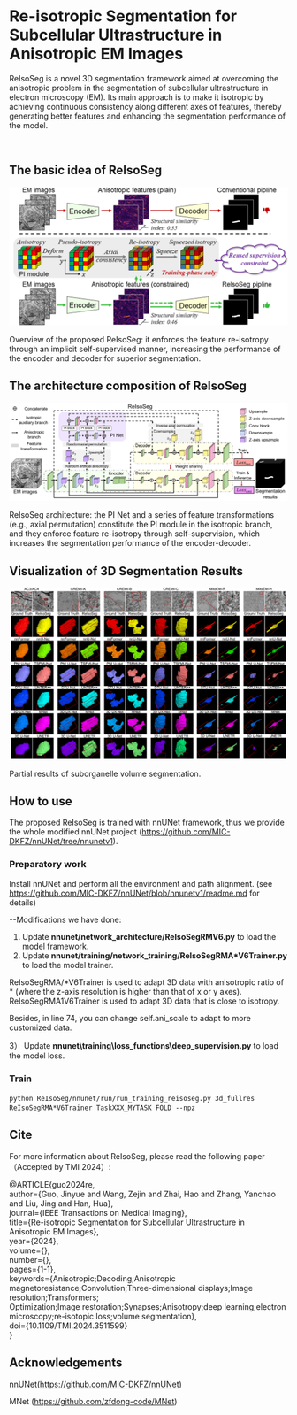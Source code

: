 # Re-isotropic Segmentation for Subcellular Ultrastructure in Anisotropic EM Images

ReIsoSeg is a novel 3D segmentation framework aimed at overcoming the anisotropic problem in the segmentation of subcellular ultrastructure in electron microscopy (EM). Its main approach is to make it isotropic by achieving continuous consistency along different axes of features, thereby generating better features and enhancing the segmentation performance of the model.

<br />

## The basic idea of ReIsoSeg

<img src="https://github.com/fenglingbai/ReIsoSeg/blob/main/fig/p0_pipline.png" width="600px"> 

Overview of the proposed ReIsoSeg: it enforces the feature re-isotropy through an implicit self-supervised manner, increasing the performance of the encoder and decoder for superior segmentation.

## The architecture composition of ReIsoSeg

<img src="https://github.com/fenglingbai/ReIsoSeg/blob/main/fig/p2_ReIsoSeg.png" width="700px"> 

ReIsoSeg architecture: the PI Net and a series of feature transformations (e.g., axial permutation) constitute the PI module in the isotropic branch, and they enforce feature re-isotropy through self-supervision, which increases the segmentation performance of the encoder-decoder.

## Visualization of 3D Segmentation Results

<img src="https://github.com/fenglingbai/ReIsoSeg/blob/main/fig/p6_results_3d3.png" width="700px"> 

Partial results of suborganelle volume segmentation.

## How to use
The proposed ReIsoSeg is trained with nnUNet framework, thus we provide the whole modified nnUNet project (https://github.com/MIC-DKFZ/nnUNet/tree/nnunetv1). 

### Preparatory work

Install nnUNet and perform all the environment and path alignment.
(see https://github.com/MIC-DKFZ/nnUNet/blob/nnunetv1/readme.md for details)

--Modifications we have done:
1) Update **nnunet/network_architecture/ReIsoSegRMV6.py** to load the model framework.
2) Update **nnunet/training/network_training/ReIsoSegRMA\*V6Trainer.py** to load the model trainer.

ReIsoSegRMA/*V6Trainer is used to adapt 3D data with anisotropic ratio of \* (where the z-axis resolution is higher than that of x or y axes). ReIsoSegRMA1V6Trainer is used to adapt 3D data that is close to isotropy.

Besides, in line 74, you can change  self.ani_scale to adapt to more customized data.

3） Update **nnunet\training\loss_functions\deep_supervision.py** to load the model loss.

### Train

``` python ReIsoSeg/nnunet/run/run_training_reisoseg.py 3d_fullres ReIsoSegRMA*V6Trainer TaskXXX_MYTASK FOLD --npz ```

## Cite
For more information about ReIsoSeg, please read the following paper （Accepted by TMI 2024）: 
<br />

@ARTICLE{guo2024re,<br />
  author={Guo, Jinyue and Wang, Zejin and Zhai, Hao and Zhang, Yanchao and Liu, Jing and Han, Hua},<br />
  journal={IEEE Transactions on Medical Imaging}, <br />
  title={Re-isotropic Segmentation for Subcellular Ultrastructure in Anisotropic EM Images}, <br />
  year={2024},<br />
  volume={},<br />
  number={},<br />
  pages={1-1},<br />
  keywords={Anisotropic;Decoding;Anisotropic magnetoresistance;Convolution;Three-dimensional displays;Image resolution;Transformers;<br />Optimization;Image restoration;Synapses;Anisotropy;deep learning;electron microscopy;re-isotopic loss;volume segmentation},<br />
  doi={10.1109/TMI.2024.3511599}<br />
  }

## Acknowledgements

nnUNet(https://github.com/MIC-DKFZ/nnUNet)
<br />

MNet (https://github.com/zfdong-code/MNet)
